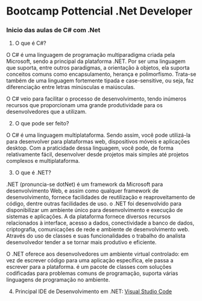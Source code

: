 # Bootcamp Pottencial .Net Developer

### Inicio das aulas de C# com .Net

1. O que é C#?

O C# é uma linguagem de programação multiparadigma criada pela Microsoft, sendo a principal da plataforma .NET. Por ser uma linguagem que suporta, entre outros paradigmas, a orientação à objetos, ela suporta conceitos comuns como encapsulamento, herança e polimorfismo. Trata-se também de uma linguagem fortemente tipada e case-sensitive, ou seja, faz diferenciação entre letras minúsculas e maiúsculas.

O C# veio para facilitar o processo de desenvolvimento, tendo inúmeros recursos que proporcionam uma grande produtividade para os desenvolvedores que a utilizam.

2. O que pode ser feito?

O C# é uma linguagem multiplataforma. Sendo assim, você pode utilizá-la para desenvolver para plataformas web, dispositivos móveis e aplicações desktop. Com a praticidade dessa linguagem, você pode, de forma relativamente fácil, desenvolver desde projetos mais simples até projetos complexos e multiplataforma.

3. O que é .NET?

.NET (pronuncia-se dotNet) é um framework da Microsoft para desenvolvimento Web, e assim como qualquer framework de desenvolvimento, fornece facilidades de reutilização e reaproveitamento de código, dentre outras facilidades de uso. o .NET foi desenvolvido para disponibilizar um ambiente único para desenvolvimento e execução de sistemas e aplicações. A da plataforma fornece diversos recursos relacionados à interface, acesso a dados, conectividade a banco de dados, criptografia, comunicações de rede e ambiente de desenvolvimento web. Através do uso de classes e suas funcionalidades o trabalho do analista desenvolvedor tender a se tornar mais produtivo e eficiente.

O .NET oferece aos desenvolvedores um ambiente virtual controlado: em vez de escrever código para uma aplicação específica, ele passa a escrever para a plataforma. é um pacote de classes com soluções codificadas para problemas comuns de programação, suporta várias linguagens de programação no ambiente.

4. Principal IDE de Desenvolvimento em .NET: [Visual Studio Code](https://code.visualstudio.com/download) 
